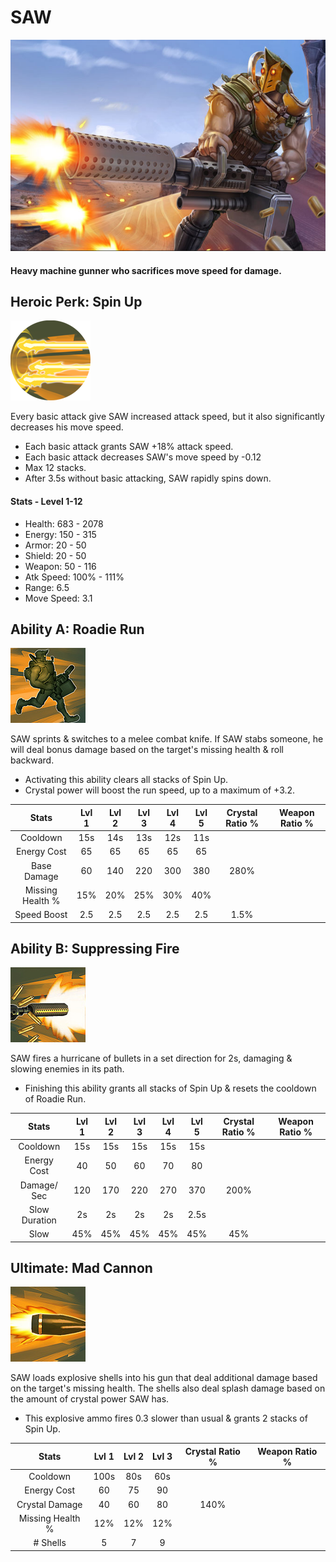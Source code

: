 # SAW

![](../../.gitbook/assets/image%20%2852%29.png)

#### Heavy machine gunner who sacrifices move speed for damage.

## Heroic Perk: Spin Up

![Spin Up](../../.gitbook/assets/image%20%28116%29.png)

Every basic attack give SAW increased attack speed, but it also significantly decreases his move speed.

* Each basic attack grants SAW +18% attack speed.
* Each basic attack decreases SAW's move speed by -0.12
* Max 12 stacks.
* After 3.5s without basic attacking, SAW rapidly spins down.

#### Stats - Level 1-12

* Health: 683 - 2078
* Energy: 150 - 315
* Armor: 20 - 50
* Shield: 20 - 50
* Weapon: 50 - 116
* Atk Speed: 100% - 111%
* Range: 6.5
* Move Speed: 3.1

## Ability A: Roadie Run

![Roadie Run](../../.gitbook/assets/image%20%28185%29.png)

SAW sprints & switches to a melee combat knife. If SAW stabs someone, he will deal bonus damage based on the target's missing health & roll backward.

* Activating this ability clears all stacks of Spin Up.
* Crystal power will boost the run speed, up to a maximum of +3.2.

| Stats | Lvl 1 | Lvl 2 | Lvl 3 | Lvl 4 | Lvl 5 | Crystal      Ratio % | Weapon     Ratio % |
| :---: | :---: | :---: | :---: | :---: | :---: | :---: | :---: |
| Cooldown | 15s | 14s | 13s | 12s | 11s |  |  |
| Energy       Cost | 65 | 65 | 65 | 65 | 65 |  |  |
| Base          Damage | 60 | 140 | 220 | 300 | 380 | 280% |  |
| Missing     Health % | 15% | 20% | 25% | 30% | 40% |  |  |
| Speed        Boost | 2.5 | 2.5 | 2.5 | 2.5 | 2.5 | 1.5% |  |

## Ability B: Suppressing Fire

![Suppressing Fire](../../.gitbook/assets/image%20%2851%29.png)

SAW fires a hurricane of bullets in a set direction for 2s, damaging & slowing enemies in its path.

* Finishing this ability grants all stacks of Spin Up & resets the cooldown of Roadie Run.

| Stats | Lvl 1 | Lvl 2 | Lvl 3 | Lvl 4 | Lvl 5 | Crystal      Ratio % | Weapon     Ratio % |
| :---: | :---: | :---: | :---: | :---: | :---: | :---: | :---: |
| Cooldown | 15s | 15s | 15s | 15s | 15s |  |  |
| Energy       Cost | 40 | 50 | 60 | 70 | 80 |  |  |
| Damage/   Sec | 120 | 170 | 220 | 270 | 370 | 200% |  |
| Slow          Duration | 2s | 2s | 2s | 2s | 2.5s |  |  |
| Slow | 45% | 45% | 45% | 45% | 45% | 45% |  |

## Ultimate: Mad Cannon

![Mad Cannon](../../.gitbook/assets/image%20%28400%29.png)

SAW loads explosive shells into his gun that deal additional damage based on the target's missing health. The shells also deal splash damage based on the amount of crystal power SAW has.

* This explosive ammo fires 0.3 slower than usual & grants 2 stacks of Spin Up.

| Stats | Lvl 1 | Lvl 2 | Lvl 3 | Crystal Ratio % | Weapon Ratio % |
| :---: | :---: | :---: | :---: | :---: | :---: |
| Cooldown | 100s | 80s | 60s |  |  |
| Energy Cost | 60 | 75 | 90 |  |  |
| Crystal Damage | 40 | 60 | 80 | 140% |  |
| Missing Health % | 12% | 12% | 12% |  |  |
| \# Shells | 5 | 7 | 9 |  |  |

